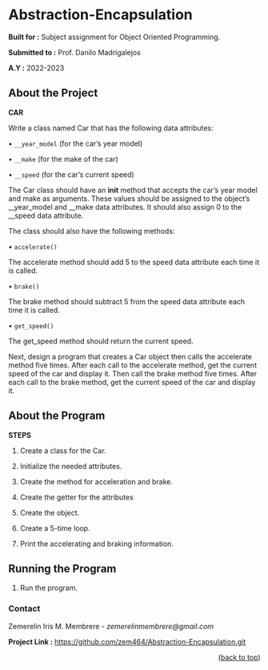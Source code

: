 # Abstraction-Encapsulation

**Built for :** Subject assignment for Object Oriented Programming.

  **Submitted to :** Prof. Danilo Madrigalejos 
  
  **A.Y :** 2022-2023

## About the Project
**CAR**

Write a class named Car that has the following data attributes:

• ``__year_model`` (for the car’s year model)

• ``__make`` (for the make of the car)

• ``__speed`` (for the car’s current speed)

The Car class should have an __init__ method that accepts the car’s year model and make as arguments. These values should be assigned to the object’s __year_model and __make data attributes. It should also assign 0 to the __speed data attribute.

The class should also have the following methods:

• ``accelerate()``

The accelerate method should add 5 to the speed data attribute each time it is called.

• ``brake()``

The brake method should subtract 5 from the speed data attribute each time it is called.

• ``get_speed()``

The get_speed method should return the current speed.

Next, design a program that creates a Car object then calls the accelerate method five times. After each call to the accelerate method, get the current speed of the car and display it. Then call the brake method five times. After each call to the brake method, get the current speed of the car and display it.

## About the Program
**STEPS**

1. Create a class for the Car.

2. Initialize the needed attributes.

3. Create the method for acceleration and brake.

4. Create the getter for the attributes

5. Create the object.

6. Create a 5-time loop.

7. Print the accelerating and braking information.

## Running the Program

1. Run the program.

### Contact
Zemerelin Iris M. Membrere - _zemerelinmembrere@gmail.com_

**Project Link :** https://github.com/zem464/Abstraction-Encapsulation.git

<p align="right">(<a href="#readme-top">back to top</a>)</p>